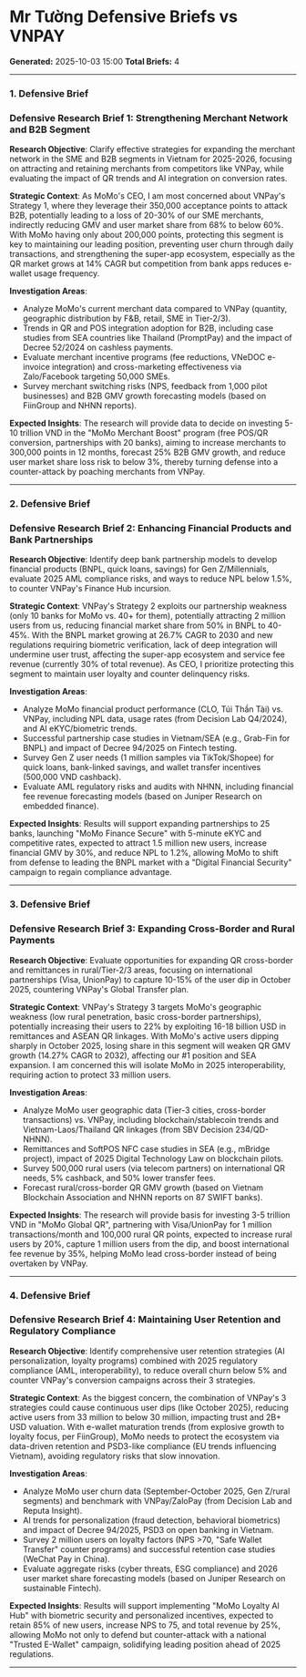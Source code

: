 # Mr Tường Defensive Briefs vs VNPAY

**Generated:** 2025-10-03 15:00
**Total Briefs:** 4

---

### 1. Defensive Brief

### Defensive Research Brief 1: Strengthening Merchant Network and B2B Segment

**Research Objective**: Clarify effective strategies for expanding the merchant network in the SME and B2B segments in Vietnam for 2025-2026, focusing on attracting and retaining merchants from competitors like VNPay, while evaluating the impact of QR trends and AI integration on conversion rates.

**Strategic Context**: As MoMo's CEO, I am most concerned about VNPay's Strategy 1, where they leverage their 350,000 acceptance points to attack B2B, potentially leading to a loss of 20-30% of our SME merchants, indirectly reducing GMV and user market share from 68% to below 60%. With MoMo having only about 200,000 points, protecting this segment is key to maintaining our leading position, preventing user churn through daily transactions, and strengthening the super-app ecosystem, especially as the QR market grows at 14% CAGR but competition from bank apps reduces e-wallet usage frequency.

**Investigation Areas**: 
- Analyze MoMo's current merchant data compared to VNPay (quantity, geographic distribution by F&B, retail, SME in Tier-2/3).
- Trends in QR and POS integration adoption for B2B, including case studies from SEA countries like Thailand (PromptPay) and the impact of Decree 52/2024 on cashless payments.
- Evaluate merchant incentive programs (fee reductions, VNeDOC e-invoice integration) and cross-marketing effectiveness via Zalo/Facebook targeting 50,000 SMEs.
- Survey merchant switching risks (NPS, feedback from 1,000 pilot businesses) and B2B GMV growth forecasting models (based on FiinGroup and NHNN reports).

**Expected Insights**: The research will provide data to decide on investing 5-10 trillion VND in the "MoMo Merchant Boost" program (free POS/QR conversion, partnerships with 20 banks), aiming to increase merchants to 300,000 points in 12 months, forecast 25% B2B GMV growth, and reduce user market share loss risk to below 3%, thereby turning defense into a counter-attack by poaching merchants from VNPay.

---

### 2. Defensive Brief

### Defensive Research Brief 2: Enhancing Financial Products and Bank Partnerships

**Research Objective**: Identify deep bank partnership models to develop financial products (BNPL, quick loans, savings) for Gen Z/Millennials, evaluate 2025 AML compliance risks, and ways to reduce NPL below 1.5%, to counter VNPay's Finance Hub incursion.

**Strategic Context**: VNPay's Strategy 2 exploits our partnership weakness (only 10 banks for MoMo vs. 40+ for them), potentially attracting 2 million users from us, reducing financial market share from 50% in BNPL to 40-45%. With the BNPL market growing at 26.7% CAGR to 2030 and new regulations requiring biometric verification, lack of deep integration will undermine user trust, affecting the super-app ecosystem and service fee revenue (currently 30% of total revenue). As CEO, I prioritize protecting this segment to maintain user loyalty and counter delinquency risks.

**Investigation Areas**: 
- Analyze MoMo financial product performance (CLO, Túi Thần Tài) vs. VNPay, including NPL data, usage rates (from Decision Lab Q4/2024), and AI eKYC/biometric trends.
- Successful partnership case studies in Vietnam/SEA (e.g., Grab-Fin for BNPL) and impact of Decree 94/2025 on Fintech testing.
- Survey Gen Z user needs (1 million samples via TikTok/Shopee) for quick loans, bank-linked savings, and wallet transfer incentives (500,000 VND cashback).
- Evaluate AML regulatory risks and audits with NHNN, including financial fee revenue forecasting models (based on Juniper Research on embedded finance).

**Expected Insights**: Results will support expanding partnerships to 25 banks, launching "MoMo Finance Secure" with 5-minute eKYC and competitive rates, expected to attract 1.5 million new users, increase financial GMV by 30%, and reduce NPL to 1.2%, allowing MoMo to shift from defense to leading the BNPL market with a "Digital Financial Security" campaign to regain compliance advantage.

---

### 3. Defensive Brief

### Defensive Research Brief 3: Expanding Cross-Border and Rural Payments

**Research Objective**: Evaluate opportunities for expanding QR cross-border and remittances in rural/Tier-2/3 areas, focusing on international partnerships (Visa, UnionPay) to capture 10-15% of the user dip in October 2025, countering VNPay's Global Transfer plan.

**Strategic Context**: VNPay's Strategy 3 targets MoMo's geographic weakness (low rural penetration, basic cross-border partnerships), potentially increasing their users to 22% by exploiting 16-18 billion USD in remittances and ASEAN QR linkages. With MoMo's active users dipping sharply in October 2025, losing share in this segment will weaken QR GMV growth (14.27% CAGR to 2032), affecting our #1 position and SEA expansion. I am concerned this will isolate MoMo in 2025 interoperability, requiring action to protect 33 million users.

**Investigation Areas**: 
- Analyze MoMo user geographic data (Tier-3 cities, cross-border transactions) vs. VNPay, including blockchain/stablecoin trends and Vietnam-Laos/Thailand QR linkages (from SBV Decision 234/QD-NHNN).
- Remittances and SoftPOS NFC case studies in SEA (e.g., mBridge project), impact of 2025 Digital Technology Law on blockchain pilots.
- Survey 500,000 rural users (via telecom partners) on international QR needs, 5% cashback, and 50% lower transfer fees.
- Forecast rural/cross-border QR GMV growth (based on Vietnam Blockchain Association and NHNN reports on 87 SWIFT banks).

**Expected Insights**: The research will provide basis for investing 3-5 trillion VND in "MoMo Global QR", partnering with Visa/UnionPay for 1 million transactions/month and 100,000 rural QR points, expected to increase rural users by 20%, capture 1 million users from the dip, and boost international fee revenue by 35%, helping MoMo lead cross-border instead of being overtaken by VNPay.

---

### 4. Defensive Brief

### Defensive Research Brief 4: Maintaining User Retention and Regulatory Compliance

**Research Objective**: Identify comprehensive user retention strategies (AI personalization, loyalty programs) combined with 2025 regulatory compliance (AML, interoperability), to reduce overall churn below 5% and counter VNPay's conversion campaigns across their 3 strategies.

**Strategic Context**: As the biggest concern, the combination of VNPay's 3 strategies could cause continuous user dips (like October 2025), reducing active users from 33 million to below 30 million, impacting trust and 2B+ USD valuation. With e-wallet maturation trends (from explosive growth to loyalty focus, per FiinGroup), MoMo needs to protect the ecosystem via data-driven retention and PSD3-like compliance (EU trends influencing Vietnam), avoiding regulatory risks that slow innovation.

**Investigation Areas**: 
- Analyze MoMo user churn data (September-October 2025, Gen Z/rural segments) and benchmark with VNPay/ZaloPay (from Decision Lab and Reputa Insight).
- AI trends for personalization (fraud detection, behavioral biometrics) and impact of Decree 94/2025, PSD3 on open banking in Vietnam.
- Survey 2 million users on loyalty factors (NPS >70, "Safe Wallet Transfer" counter programs) and successful retention case studies (WeChat Pay in China).
- Evaluate aggregate risks (cyber threats, ESG compliance) and 2026 user market share forecasting models (based on Juniper Research on sustainable Fintech).

**Expected Insights**: Results will support implementing "MoMo Loyalty AI Hub" with biometric security and personalized incentives, expected to retain 85% of new users, increase NPS to 75, and total revenue by 25%, allowing MoMo not only to defend but counter-attack with a national "Trusted E-Wallet" campaign, solidifying leading position ahead of 2025 regulations.

---

